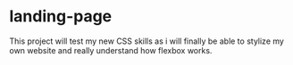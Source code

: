 # landing-page

This project will test my new CSS skills as i will finally be able to stylize my own website and really understand how flexbox works. 